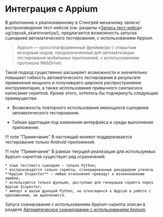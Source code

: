 # Интеграция с Appium

В дополнение к реализованному в Стингрей механизму записи/воспроизведения тест-кейсов (см. разделы «[Запись тест-кейса](../ug/testcases.md#-_1)» ug/zapusk_skanirovaniya/), предлагается возможность запуска сценариев автоматического тестирования, с использованием Appium.

> Appium — кроссплатформенный фреймворк с открытым исходным кодом, предназначенный для автоматизации тестирования мобильных приложений, с использованием протокола WebDriver.

Такой подход существенно расширяет возможности и значительно повышает гибкость автоматического тестирования в результате применения мощного и получившего широкое распространение инструментария, а также использования привычного синтаксиса написания скриптов. Кроме этого, хотелось бы подчеркнуть следующие преимущества:

* Возможность повторного использования имеющихся сценариев автоматического тестирования.

* Гибкая адаптация под изменения интерфейса и среды выполнения приложения.

!!! note "Примечание"
    В настоящий момент поддерживается тестирование только Android-приложений.

!!! note "Примечание"
    В рамках текущей реализации для используемых Appium-скриптов существует ряд ограничений:

    * язык тестового сценария — только Python;
    * воспроизводятся только скрипты, сгенерированные рекордером утилиты **Appium Inspector** — любые отклонения приведут к возникновению ошибки;
    * используются только функции, доступные для генерации скрипта через Appium Inspector;
    * импорт и вызов функций Python, не относящихся к Appium и работе с приложением, не выполняются.

Запуск сканирования с использованием Appium-скрипта описан в разделе [Автоматическое сканирование с использованием Appium](../ug/zapusk_skanirovaniya.md#appium).  